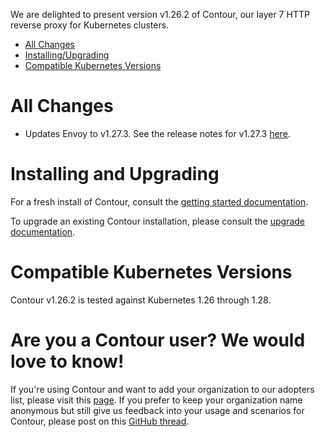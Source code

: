 We are delighted to present version v1.26.2 of Contour, our layer 7 HTTP reverse proxy for Kubernetes clusters.

- [All Changes](#all-changes)
- [Installing/Upgrading](#installing-and-upgrading)
- [Compatible Kubernetes Versions](#compatible-kubernetes-versions)

# All Changes

- Updates Envoy to v1.27.3. See the release notes for v1.27.3 [here](https://www.envoyproxy.io/docs/envoy/v1.27.3/version_history/v1.27/v1.27.3).

# Installing and Upgrading

For a fresh install of Contour, consult the [getting started documentation](https://projectcontour.io/getting-started/).

To upgrade an existing Contour installation, please consult the [upgrade documentation](https://projectcontour.io/resources/upgrading/).


# Compatible Kubernetes Versions

Contour v1.26.2 is tested against Kubernetes 1.26 through 1.28.


# Are you a Contour user? We would love to know!
If you're using Contour and want to add your organization to our adopters list, please visit this [page](https://projectcontour.io/resources/adopters/). If you prefer to keep your organization name anonymous but still give us feedback into your usage and scenarios for Contour, please post on this [GitHub thread](https://github.com/projectcontour/contour/issues/1269).
